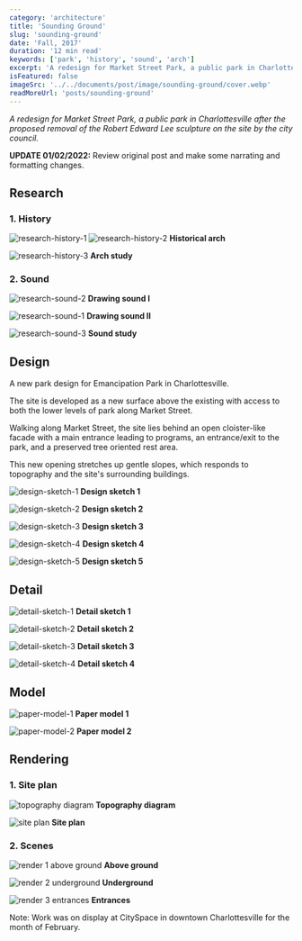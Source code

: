 ```yaml
---
category: 'architecture'
title: 'Sounding Ground'
slug: 'sounding-ground'
date: 'Fall, 2017'
duration: '12 min read'
keywords: ['park', 'history', 'sound', 'arch']
excerpt: 'A redesign for Market Street Park, a public park in Charlottesville after the proposed removal of the Robert Edward Lee sculpture on the site by the city council'
isFeatured: false
imageSrc: '../../documents/post/image/sounding-ground/cover.webp'
readMoreUrl: 'posts/sounding-ground'
---
```


_A redesign for Market Street Park, a public park in Charlottesville after the proposed removal of the Robert Edward Lee sculpture on the site by the city council._

**UPDATE 01/02/2022:** Review original post and make some narrating and formatting changes.

## Research

### 1. History

![research-history-1](../../documents/post/image/sounding-ground/research-history-1.webp)
![research-history-2](../../documents/post/image/sounding-ground/research-history-2.webp)
**Historical arch**

![research-history-3](../../documents/post/image/sounding-ground/research-history-3.webp)
**Arch study**

### 2. Sound

![research-sound-2](../../documents/post/image/sounding-ground/research-sound-2.webp)
**Drawing sound I**

![research-sound-1](../../documents/post/image/sounding-ground/research-sound-1.webp)
**Drawing sound II**

![research-sound-3](../../documents/post/image/sounding-ground/research-sound-3.webp)
**Sound study**

## Design

A new park design for Emancipation Park in Charlottesville.

The site is developed as a new surface above the existing with access to both the lower levels of park along Market Street.

Walking along Market Street, the site lies behind an open cloister-like facade with a main entrance leading to programs, an entrance/exit to the park, and a preserved tree oriented rest area.

This new opening stretches up gentle slopes, which responds to topography and the site's surrounding buildings.

![design-sketch-1](../../documents/post/image/sounding-ground/design-sketch-1.webp)
**Design sketch 1**

![design-sketch-2](../../documents/post/image/sounding-ground/design-sketch-2.webp)
**Design sketch 2**

![design-sketch-3](../../documents/post/image/sounding-ground/design-sketch-3.webp)
**Design sketch 3**

![design-sketch-4](../../documents/post/image/sounding-ground/design-sketch-4.webp)
**Design sketch 4**

![design-sketch-5](../../documents/post/image/sounding-ground/design-sketch-5.webp)
**Design sketch 5**

## Detail

![detail-sketch-1](../../documents/post/image/sounding-ground/detail-sketch-1.webp)
**Detail sketch 1**

![detail-sketch-2](../../documents/post/image/sounding-ground/detail-sketch-2.webp)
**Detail sketch 2**

![detail-sketch-3](../../documents/post/image/sounding-ground/detail-sketch-3.webp)
**Detail sketch 3**

![detail-sketch-4](../../documents/post/image/sounding-ground/detail-sketch-4.webp)
**Detail sketch 4**

## Model

![paper-model-1](../../documents/post/image/sounding-ground/paper-model-1.webp)
**Paper model 1**

![paper-model-2](../../documents/post/image/sounding-ground/paper-model-2.webp)
**Paper model 2**

## Rendering

### 1. Site plan

![topography diagram](../../documents/post/image/sounding-ground/topography-diagram.webp)
**Topography diagram**

![site plan](../../documents/post/image/sounding-ground/site-plan-render.webp)
**Site plan**

### 2. Scenes

![render 1 above ground](../../documents/post/image/sounding-ground/render-1-above-ground.webp)
**Above ground**

![render 2 underground](../../documents/post/image/sounding-ground/render-2-underground.webp)
**Underground**

![render 3 entrances](../../documents/post/image/sounding-ground/render-3-entrances.webp)
**Entrances**

Note: Work was on display at CitySpace in downtown Charlottesville for the month of February.
